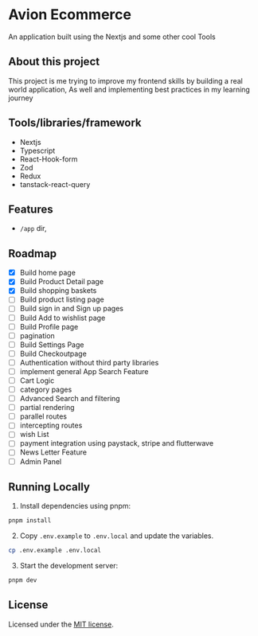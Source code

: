 # Avion Ecommerce

An application built using the Nextjs and some other cool Tools

## About this project

This project is me trying to improve my frontend skills by building a real world application, As well and implementing best practices in my learning journey

## Tools/libraries/framework

- Nextjs
- Typescript
- React-Hook-form
- Zod
- Redux
- tanstack-react-query

## Features

- `/app` dir,

## Roadmap

- [x] Build home page
- [x] Build Product Detail page
- [x] Build shopping baskets
- [ ] Build product listing page
- [ ] Build sign in and Sign up pages
- [ ] Build Add to wishlist page
- [ ] Build Profile page
- [ ] pagination
- [ ] Build Settings Page
- [ ] Build Checkoutpage
- [ ] Authentication without third party libraries
- [ ] implement general App Search Feature
- [ ] Cart Logic
- [ ] category pages
- [ ] Advanced Search and filtering
- [ ] partial rendering
- [ ] parallel routes
- [ ] intercepting routes
- [ ] wish List
- [ ] payment integration using paystack, stripe and flutterwave
- [ ] News Letter Feature
- [ ] Admin Panel

## Running Locally

1. Install dependencies using pnpm:

```sh
pnpm install
```

2.  Copy `.env.example` to `.env.local` and update the variables.

```sh
cp .env.example .env.local
```

3. Start the development server:

```sh
pnpm dev
```

## License

Licensed under the [MIT license](https://github.com/...).
